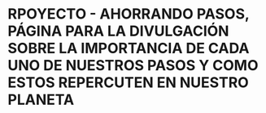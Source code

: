 # RPOYECTO - AHORRANDO PASOS, PÁGINA PARA LA DIVULGACIÓN SOBRE LA IMPORTANCIA DE CADA UNO DE NUESTROS PASOS Y COMO ESTOS REPERCUTEN EN NUESTRO PLANETA